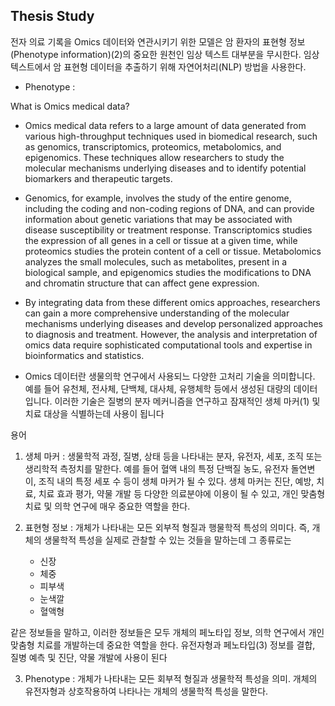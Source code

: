## Thesis Study
전자 의료 기록을 Omics 데이터와 연관시키기 위한 모델은 암 환자의 표현형 정보(Phenotype information)(2)의 중요한 원천인 임상 텍스트 대부분을 무시한다. 임상 텍스트에서 암 표현형 데이터을 추출하기 위해 자연어처리(NLP) 방법을 사용한다. 
- Phenotype : 

What is Omics medical data?
- Omics medical data refers to a large amount of data generated from various high-throughput techniques used in biomedical research, such as genomics, transcriptomics, proteomics, metabolomics, and epigenomics. These techniques allow researchers to study the molecular mechanisms underlying diseases and to identify potential biomarkers and therapeutic targets.

- Genomics, for example, involves the study of the entire genome, including the coding and non-coding regions of DNA, and can provide information about genetic variations that may be associated with disease susceptibility or treatment response. Transcriptomics studies the expression of all genes in a cell or tissue at a given time, while proteomics studies the protein content of a cell or tissue. Metabolomics analyzes the small molecules, such as metabolites, present in a biological sample, and epigenomics studies the modifications to DNA and chromatin structure that can affect gene expression.

- By integrating data from these different omics approaches, researchers can gain a more comprehensive understanding of the molecular mechanisms underlying diseases and develop personalized approaches to diagnosis and treatment. However, the analysis and interpretation of omics data require sophisticated computational tools and expertise in bioinformatics and statistics.

- Omics 데이터란 생물의학 연구에서 사용되느 다양한 고처리 기술을 의미합니다. 예를 들어 유천체, 전사체, 단백체, 대사체, 유행체학 등에서 생성된 대량의 데이터입니다. 이러한 기술은 질병의 분자 메커니즘을 연구하고 잠재적인 생체 마커(1) 및 치료 대상을 식별하는데 사용이 됩니다


용어
1) 생체 마커 : 생물학적 과정, 질병, 상태 등을 나타내는 분자, 유전자, 세포, 조직 또는 생리학적 측정치를 말한다. 예를 들어 혈액 내의 특정 단백질 농도, 유전자 돌연변이, 조직 내의 특정 세포 수 등이 생체 마커가 될 수 있다. 생체 마커는 진단, 예방, 치료, 치료 효과 평가, 약물 개발 등 다양한 의료분야에 이용이 될 수 있고, 개인 맞춤형 치료 및 의학 연구에 매우 중요한 역할을 한다.

2) 표현형 정보 : 개체가 나타내는 모든 외부적 형질과 행물학적 특성의 의미다. 즉, 개체의 생물학적 특성을 실제로 관찰할 수 있는 것들을 말하는데 그 종류로는
    - 신장
    - 체중
    - 피부색
    - 눈색깔
    - 혈액형
    
같은 정보들을 말하고, 이러한 정보들은 모두 개체의 페노타입 정보, 의학 연구에서 개인 맞춤형 치료를 개발하는데 중요한 역할을 한다. 유전자형과 페노타입(3) 정보를 결합, 질병 예측 및 진단, 약물 개발에 사용이 된다

3) Phenotype : 개체가 나타내는 모든 회부적 형질과 생물학적 특성을 의미. 개체의 유전자형과 상호작용하여 나타나는 개체의 생물학적 특성을 말한다.
